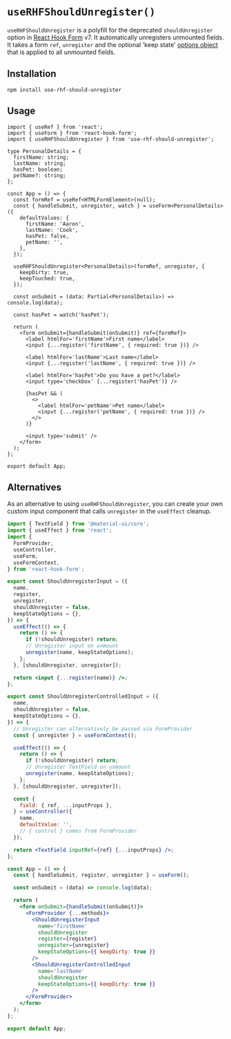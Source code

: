 # `useRHFShouldUnregister()`

`useRHFShouldUnregister` is a polyfill for the deprecated `shouldUnregister` option in [React Hook Form](https://react-hook-form.com/) v7. It automatically unregisters unmounted fields. It takes a form `ref`, `unregister` and the optional 'keep state' [options object](https://react-hook-form.com/api/useform/unregister) that is applied to all unmounted fields.

## Installation

`npm install use-rhf-should-unregister`

## Usage

```tsx
import { useRef } from 'react';
import { useForm } from 'react-hook-form';
import { useRHFShouldUnregister } from 'use-rhf-should-unregister';

type PersonalDetails = {
  firstName: string;
  lastName: string;
  hasPet: boolean;
  petName?: string;
};

const App = () => {
  const formRef = useRef<HTMLFormElement>(null);
  const { handleSubmit, unregister, watch } = useForm<PersonalDetails>({
    defaultValues: {
      firstName: 'Aaron',
      lastName: 'Cook',
      hasPet: false,
      petName: '',
    },
  });

  useRHFShouldUnregister<PersonalDetails>(formRef, unregister, {
    keepDirty: true,
    keepTouched: true,
  });

  const onSubmit = (data: Partial<PersonalDetails>) => console.log(data);

  const hasPet = watch('hasPet');

  return (
    <form onSubmit={handleSubmit(onSubmit)} ref={formRef}>
      <label htmlFor='firstName'>First name</label>
      <input {...register('firstName', { required: true })} />

      <label htmlFor='lastName'>Last name</label>
      <input {...register('lastName', { required: true })} />

      <label htmlFor='hasPet'>Do you have a pet?</label>
      <input type='checkbox' {...register('hasPet')} />

      {hasPet && (
        <>
          <label htmlFor='petName'>Pet name</label>
          <input {...register('petName', { required: true })} />
        </>
      )}

      <input type='submit' />
    </form>
  );
};

export default App;
```

## Alternatives

As an alternative to using `useRHFShouldUnregister`, you can create your own custom input component that calls `unregister` in the `useEffect` cleanup.

```jsx
import { TextField } from '@material-ui/core';
import { useEffect } from 'react';
import {
  FormProvider,
  useController,
  useForm,
  useFormContext,
} from 'react-hook-form';

export const ShouldUnregisterInput = ({
  name,
  register,
  unregister,
  shouldUnregister = false,
  keepStateOptions = {},
}) => {
  useEffect(() => {
    return () => {
      if (!shouldUnregister) return;
      // Unregister input on unmount
      unregister(name, keepStateOptions);
    };
  }, [shouldUnregister, unregister]);

  return <input {...register(name)} />;
};

export const ShouldUnregisterControlledInput = ({
  name,
  shouldUnregister = false,
  keepStateOptions = {},
}) => {
  // Unregister can alternatively be passed via FormProvider
  const { unregister } = useFormContext();

  useEffect(() => {
    return () => {
      if (!shouldUnregister) return;
      // Unregister TextField on unmount
      unregister(name, keepStateOptions);
    };
  }, [shouldUnregister, unregister]);

  const {
    field: { ref, ...inputProps },
  } = useController({
    name,
    defaultValue: '',
    // { control } comes from FormProvider
  });

  return <TextField inputRef={ref} {...inputProps} />;
};

const App = () => {
  const { handleSubmit, register, unregister } = useForm();

  const onSubmit = (data) => console.log(data);

  return (
    <form onSubmit={handleSubmit(onSubmit)}>
      <FormProvider {...methods}>
        <ShouldUnregisterInput
          name='firstName'
          shouldUnregister
          register={register}
          unregister={unregister}
          keepStateOptions={{ keepDirty: true }}
        />
        <ShouldUnregisterControlledInput
          name='lastName'
          shouldUnregister
          keepStateOptions={{ keepDirty: true }}
        />
      </FormProvider>
    </form>
  );
};

export default App;
```
